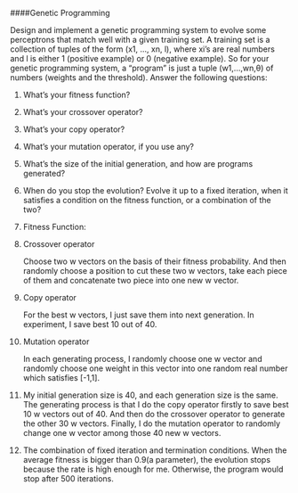 ####Genetic Programming

Design and implement a genetic programming system to evolve some perceptrons that match well with a given training set. A training set is a collection of tuples of the form (x1, ..., xn, l), where xi’s are real numbers and l is either 1 (positive example) or 0 (negative example). So for your genetic programming system, a “program” is just a tuple (w1,...,wn,θ) of numbers (weights and the threshold). Answer the following questions:

1. What’s your fitness function?
2. What’s your crossover operator?
3. What’s your copy operator?
4. What’s your mutation operator, if you use any?
5. What’s the size of the initial generation, and how are programs generated?
6. When do you stop the evolution? Evolve it up to a fixed iteration, when it satisfies a condition on the fitness function, or a combination of the two?



1. Fitness Function:

   

2. Crossover operator

   Choose two w vectors on the basis of their fitness probability. And then randomly choose a position to cut these two w vectors, take each piece of them and concatenate two piece into one new w vector.

3. Copy operator

   For the best w vectors, I just save them into next generation. In experiment, I save best 10 out of 40.

4. Mutation operator

   In each generating process, I randomly choose one w vector and randomly choose one weight in this vector into one random real number which satisfies [-1,1].

5. My initial generation size is 40, and each generation size is the same. The generating process is that I do the copy operator firstly to save best 10 w vectors out of 40. And then do the crossover operator to generate the other 30 w vectors. Finally, I do the mutation operator to randomly change one w vector among those 40 new w vectors.

6. The combination of fixed iteration and termination conditions. When the average fitness is bigger than 0.9(a parameter), the evolution stops because the rate is high enough for me. Otherwise, the program would stop after 500 iterations.